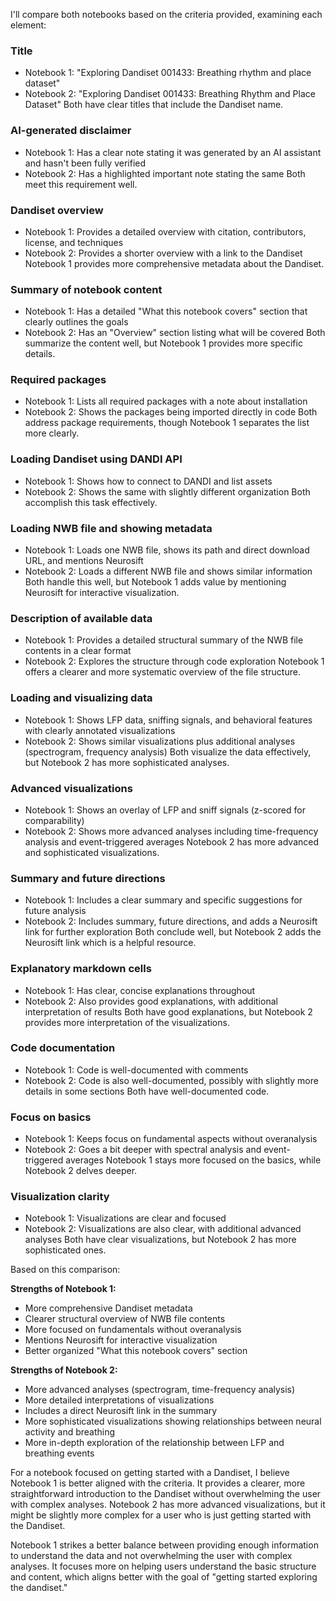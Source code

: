 I'll compare both notebooks based on the criteria provided, examining each element:

### Title
- Notebook 1: "Exploring Dandiset 001433: Breathing rhythm and place dataset"
- Notebook 2: "Exploring Dandiset 001433: Breathing Rhythm and Place Dataset"
Both have clear titles that include the Dandiset name.

### AI-generated disclaimer
- Notebook 1: Has a clear note stating it was generated by an AI assistant and hasn't been fully verified
- Notebook 2: Has a highlighted important note stating the same
Both meet this requirement well.

### Dandiset overview
- Notebook 1: Provides a detailed overview with citation, contributors, license, and techniques
- Notebook 2: Provides a shorter overview with a link to the Dandiset
Notebook 1 provides more comprehensive metadata about the Dandiset.

### Summary of notebook content
- Notebook 1: Has a detailed "What this notebook covers" section that clearly outlines the goals
- Notebook 2: Has an "Overview" section listing what will be covered
Both summarize the content well, but Notebook 1 provides more specific details.

### Required packages
- Notebook 1: Lists all required packages with a note about installation
- Notebook 2: Shows the packages being imported directly in code
Both address package requirements, though Notebook 1 separates the list more clearly.

### Loading Dandiset using DANDI API
- Notebook 1: Shows how to connect to DANDI and list assets
- Notebook 2: Shows the same with slightly different organization
Both accomplish this task effectively.

### Loading NWB file and showing metadata
- Notebook 1: Loads one NWB file, shows its path and direct download URL, and mentions Neurosift
- Notebook 2: Loads a different NWB file and shows similar information
Both handle this well, but Notebook 1 adds value by mentioning Neurosift for interactive visualization.

### Description of available data
- Notebook 1: Provides a detailed structural summary of the NWB file contents in a clear format
- Notebook 2: Explores the structure through code exploration
Notebook 1 offers a clearer and more systematic overview of the file structure.

### Loading and visualizing data
- Notebook 1: Shows LFP data, sniffing signals, and behavioral features with clearly annotated visualizations
- Notebook 2: Shows similar visualizations plus additional analyses (spectrogram, frequency analysis)
Both visualize the data effectively, but Notebook 2 has more sophisticated analyses.

### Advanced visualizations
- Notebook 1: Shows an overlay of LFP and sniff signals (z-scored for comparability)
- Notebook 2: Shows more advanced analyses including time-frequency analysis and event-triggered averages
Notebook 2 has more advanced and sophisticated visualizations.

### Summary and future directions
- Notebook 1: Includes a clear summary and specific suggestions for future analysis
- Notebook 2: Includes summary, future directions, and adds a Neurosift link for further exploration
Both conclude well, but Notebook 2 adds the Neurosift link which is a helpful resource.

### Explanatory markdown cells
- Notebook 1: Has clear, concise explanations throughout
- Notebook 2: Also provides good explanations, with additional interpretation of results
Both have good explanations, but Notebook 2 provides more interpretation of the visualizations.

### Code documentation
- Notebook 1: Code is well-documented with comments
- Notebook 2: Code is also well-documented, possibly with slightly more details in some sections
Both have well-documented code.

### Focus on basics
- Notebook 1: Keeps focus on fundamental aspects without overanalysis
- Notebook 2: Goes a bit deeper with spectral analysis and event-triggered averages
Notebook 1 stays more focused on the basics, while Notebook 2 delves deeper.

### Visualization clarity
- Notebook 1: Visualizations are clear and focused
- Notebook 2: Visualizations are also clear, with additional advanced analyses
Both have clear visualizations, but Notebook 2 has more sophisticated ones.

Based on this comparison:

**Strengths of Notebook 1:**
- More comprehensive Dandiset metadata
- Clearer structural overview of NWB file contents
- More focused on fundamentals without overanalysis
- Mentions Neurosift for interactive visualization
- Better organized "What this notebook covers" section

**Strengths of Notebook 2:**
- More advanced analyses (spectrogram, time-frequency analysis)
- More detailed interpretations of visualizations
- Includes a direct Neurosift link in the summary
- More sophisticated visualizations showing relationships between neural activity and breathing
- More in-depth exploration of the relationship between LFP and breathing events

For a notebook focused on getting started with a Dandiset, I believe Notebook 1 is better aligned with the criteria. It provides a clearer, more straightforward introduction to the Dandiset without overwhelming the user with complex analyses. Notebook 2 has more advanced visualizations, but it might be slightly more complex for a user who is just getting started with the Dandiset.

Notebook 1 strikes a better balance between providing enough information to understand the data and not overwhelming the user with complex analyses. It focuses more on helping users understand the basic structure and content, which aligns better with the goal of "getting started exploring the dandiset."